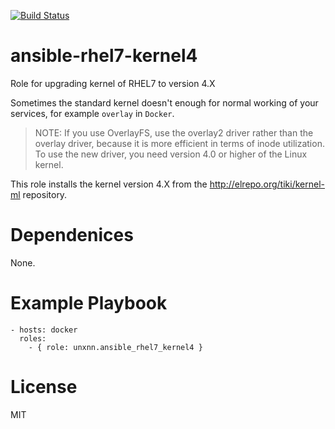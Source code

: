 [![Build Status](https://travis-ci.org/unxnn/ansible-rhel7-kernel4.svg?branch=master)](https://travis-ci.org/unxnn/ansible-rhel7-kernel4)

# ansible-rhel7-kernel4

Role for upgrading kernel of RHEL7 to version 4.X

Sometimes the standard kernel doesn't enough for normal working of your services, for example `overlay` in `Docker`.

> NOTE: If you use OverlayFS, use the overlay2 driver rather than the overlay driver, because it is more efficient in terms of inode utilization. To use the new driver, you need version 4.0 or higher of the Linux kernel.

This role installs the kernel version 4.X from the http://elrepo.org/tiki/kernel-ml repository.

# Dependenices

None.

# Example Playbook

    - hosts: docker
      roles:
        - { role: unxnn.ansible_rhel7_kernel4 }

# License

MIT
